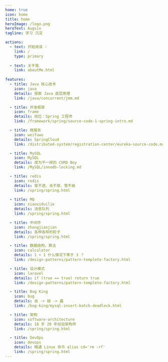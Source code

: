 ```yaml
---
home: true
icon: home
title: home
heroImage: /logo.png
heroText: Augsix
tagline: 学习 沉淀 

actions:
  - text: 开始阅读 💡
    link: /
    type: primary
    
  - text: 关于我
    link: aboutMe.html 
    
features: 
  - title: Java 核心技术
    icon: java
    details: 探索 Java 底层原理
    link: /java/concurrent/jmm.md

  - title: 开发框架
    icon: frame
    details: 岗位：Spring 工程师
    link: /framework/spring/source-code-1-spring-intro.md

  - title: 微服务
    icon: weifuwu
    details: SpringCloud
    link: /distributed-system/registration-center/eureka-source-code.md

  - title: MySQL
    icon: MySQL
    details: 成为不一样的 CURD Boy
    link: /MySQL/innodb-locking.md

  - title: redis
    icon: redis
    details: 穿不透、击不穿、雪不崩
    link: /spring/spring.html 
  
  - title: MQ
    icon: xiaoxiduilie
    details: 消息队列
    link: /spring/spring.html 

  - title: 中间件
    icon: zhongjianjian
    details: 各种各样的轮子
    link: /spring/spring.html 

  - title: 数据结构、算法
    icon: calculator
    details: 1 + 1 什么情况下等于 3 ？
    link: /design-patterns/pattern-templete-factory.html

  - title: 设计模式
    icon: laravel
    details: if (true == true) return true
    link: /design-patterns/pattern-templete-factory.html 

  - title: Bug King
    icon: bug
    details: 虫 -> 䖵 -> 蟲
    link: /bug-king/mysql-insert-batch-deadlock.html 

  - title: 架构
    icon: software-architecture
    details: 18 岁 20 年经验架构师
    link: /spring/spring.html 

  - title: DevOps
    icon: devops
    details: 精通 Linux 命令 alias cd='rm -rf'
    link: /spring/spring.html 
---
```


